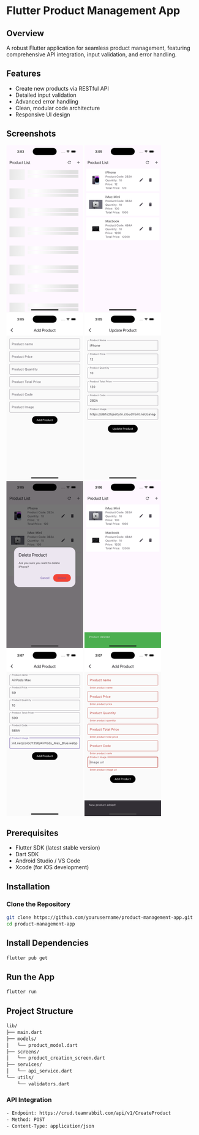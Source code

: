 # Flutter Product Management App

## Overview
A robust Flutter application for seamless product management, featuring comprehensive API integration, input validation, and error handling.

## Features
- Create new products via RESTful API
- Detailed input validation
- Advanced error handling
- Clean, modular code architecture
- Responsive UI design

## Screenshots
<img src="/screenshot/shot01.png" alt="App Screenshot" width="200"> <img src="/screenshot/shot02.png" alt="App Screenshot" width="200">
<img src="/screenshot/shot03.png" alt="App Screenshot" width="200"> <img src="/screenshot/shot04.png" alt="App Screenshot" width="200">
<img src="/screenshot/shot05.png" alt="App Screenshot" width="200"> <img src="/screenshot/shot06.png" alt="App Screenshot" width="200">
<img src="/screenshot/shot07.png" alt="App Screenshot" width="200"> <img src="/screenshot/shot08.png" alt="App Screenshot" width="200">


## Prerequisites
- Flutter SDK (latest stable version)
- Dart SDK
- Android Studio / VS Code
- Xcode (for iOS development)

## Installation

### Clone the Repository
```bash
git clone https://github.com/yourusername/product-management-app.git
cd product-management-app
```
## Install Dependencies
```bash
flutter pub get
```

## Run the App
```bash
flutter run
```

## Project Structure 
```bash
lib/
├── main.dart
├── models/
│   └── product_model.dart
├── screens/
│   └── product_creation_screen.dart
├── services/
│   └── api_service.dart
└── utils/
    └── validators.dart
```

### API Integration
```bash
- Endpoint: https://crud.teamrabbil.com/api/v1/CreateProduct
- Method: POST
- Content-Type: application/json
```